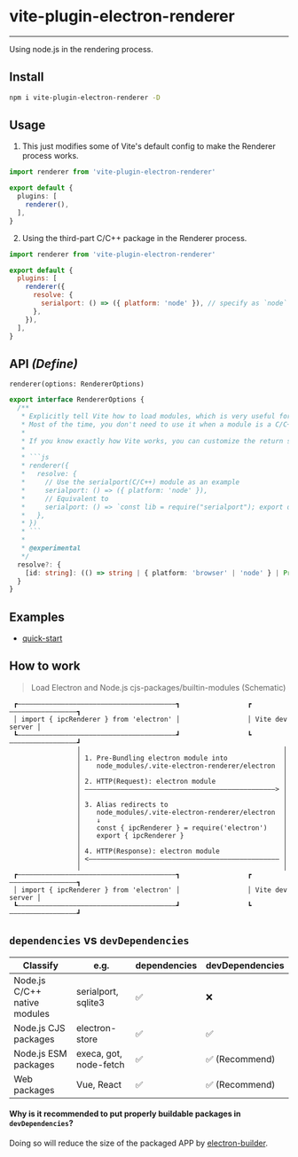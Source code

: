 # vite-plugin-electron-renderer

---
Using node.js in the rendering process.

## Install

```sh
npm i vite-plugin-electron-renderer -D
```

## Usage

1. This just modifies some of Vite's default config to make the Renderer process works.

```ts
import renderer from 'vite-plugin-electron-renderer'

export default {
  plugins: [
    renderer(),
  ],
}
```

2. Using the third-part C/C++ package in the Renderer process.

```js
import renderer from 'vite-plugin-electron-renderer'

export default {
  plugins: [
    renderer({
      resolve: {
        serialport: () => ({ platform: 'node' }), // specify as `node` platform
      },
    }),
  ],
}
```

## API *(Define)*

`renderer(options: RendererOptions)`

```ts
export interface RendererOptions {
  /**
   * Explicitly tell Vite how to load modules, which is very useful for C/C++ modules.  
   * Most of the time, you don't need to use it when a module is a C/C++ module, you can load them by return `{ platform: 'node' }`.  
   * 
   * If you know exactly how Vite works, you can customize the return snippets.  
   * 
   * ```js
   * renderer({
   *   resolve: {
   *     // Use the serialport(C/C++) module as an example
   *     serialport: () => ({ platform: 'node' }),
   *     // Equivalent to
   *     serialport: () => `const lib = require("serialport"); export default lib.default || lib;`,
   *   },
   * })
   * ```
   * 
   * @experimental
   */
  resolve?: {
    [id: string]: (() => string | { platform: 'browser' | 'node' } | Promise<string | { platform: 'browser' | 'node' }>)
  }
}
```

## Examples

- [quick-start](https://github.com/electron-vite/vite-plugin-electron-renderer/tree/main/examples/quick-start)

## How to work

<!-- ###### Electron-Renderer(vite serve) -->

> Load Electron and Node.js cjs-packages/builtin-modules (Schematic)

```
 ┏————————————————————————————————————————┓                 ┏—————————————————┓
 │ import { ipcRenderer } from 'electron' │                 │ Vite dev server │
 ┗————————————————————————————————————————┛                 ┗—————————————————┛
                 │                                                   │
                 │ 1. Pre-Bundling electron module into              │
                 │    node_modules/.vite-electron-renderer/electron  │
                 │                                                   │
                 │ 2. HTTP(Request): electron module                 │
                 │ ————————————————————————————————————————————————> │
                 │                                                   │
                 │ 3. Alias redirects to                             │
                 │    node_modules/.vite-electron-renderer/electron  │
                 │    ↓                                              │
                 │    const { ipcRenderer } = require('electron')    │
                 │    export { ipcRenderer }                         │
                 │                                                   │
                 │ 4. HTTP(Response): electron module                │
                 │ <———————————————————————————————————————————————— │
                 │                                                   │
 ┏————————————————————————————————————————┓                 ┏—————————————————┓
 │ import { ipcRenderer } from 'electron' │                 │ Vite dev server │
 ┗————————————————————————————————————————┛                 ┗—————————————————┛
```

## `dependencies` vs `devDependencies`

<table>
  <thead>
    <th>Classify</th>
    <th>e.g.</th>
    <th>dependencies</th>
    <th>devDependencies</th>
  </thead>
  <tbody>
    <tr>
      <td>Node.js C/C++ native modules</td>
      <td>serialport, sqlite3</td>
      <td>✅</td>
      <td>❌</td>
    </tr>
    <tr>
      <td>Node.js CJS packages</td>
      <td>electron-store</td>
      <td>✅</td>
      <td>✅</td>
    </tr>
    <tr>
      <td>Node.js ESM packages</td>
      <td>execa, got, node-fetch</td>
      <td>✅</td>
      <td>✅ (Recommend)</td>
    </tr>
    <tr>
      <td>Web packages</td>
      <td>Vue, React</td>
      <td>✅</td>
      <td>✅ (Recommend)</td>
    </tr>
  </tbody>
</table>

#### Why is it recommended to put properly buildable packages in `devDependencies`?

Doing so will reduce the size of the packaged APP by [electron-builder](https://github.com/electron-userland/electron-builder).

<!--
## Config presets (Opinionated)

If you do not configure the following options, the plugin will modify their default values

- `build.cssCodeSplit = false` (*TODO*)
- `build.rollupOptions.output.format = 'cjs'` (nodeIntegration: true)
- `resolve.conditions = ['node']`
- `optimizeDeps.exclude = ['electron']` - always
-->
